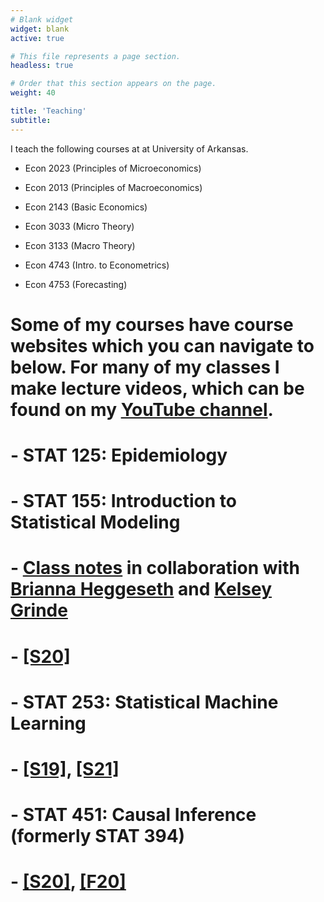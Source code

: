 ```yaml
---
# Blank widget
widget: blank
active: true

# This file represents a page section.
headless: true

# Order that this section appears on the page.
weight: 40

title: 'Teaching'
subtitle:
---
```


I teach the following courses at at University of Arkansas. 

- Econ 2023 (Principles of Microeconomics)

- Econ 2013 (Principles of Macroeconomics)

- Econ 2143 (Basic Economics)

- Econ 3033 (Micro Theory)

- Econ 3133 (Macro Theory)

- Econ 4743 (Intro. to Econometrics)

- Econ 4753 (Forecasting)

# Some of my courses have course websites which you can navigate to below. For many of my classes I make lecture videos, which can be found on my [YouTube  channel](https://www.youtube.com/channel/UCgW3LCQ623sUjprV8EbtVoA).
# - STAT 125: Epidemiology
# - STAT 155: Introduction to Statistical Modeling
#     - [Class notes](https://bcheggeseth.github.io/Stat155Notes/) in collaboration with [Brianna Heggeseth](https://sites.google.com/macalester.edu/bcheggeseth) and [Kelsey Grinde](kegrinde.github.io)
#     - [[S20]](https://lmyint.github.io/155_spring_2020/)
# - STAT 253: Statistical Machine Learning
#     - [[S19]](https://lmyint.github.io/253_spring_2019/), [[S21]](https://lmyint.github.io/253_spring_2021/)
# - STAT 451: Causal Inference (formerly STAT 394)
#     - [[S20]](https://lmyint.github.io/causal_spring_2020/), [[F20]](https://lmyint.github.io/causal_fall_2020/)